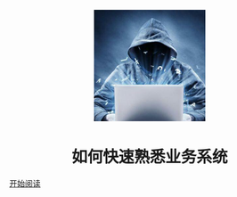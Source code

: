<p align="center">
<img src="./pic/logo.jpeg" width="200" height="200"/>
</p>
<h1 align="center">如何快速熟悉业务系统</h1>

[开始阅读](#业务系统架设计)




